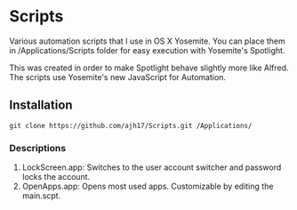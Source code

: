 # Scripts

Various automation scripts that I use in OS X Yosemite. You can place them in
/Applications/Scripts folder for easy execution with Yosemite's Spotlight.

This was created in order to make Spotlight behave slightly more like Alfred.
The scripts use Yosemite's new JavaScript for Automation.

## Installation

    git clone https://github.com/ajh17/Scripts.git /Applications/

### Descriptions

1. LockScreen.app: Switches to the user account switcher and password locks the account.
2. OpenApps.app: Opens most used apps. Customizable by editing the main.scpt.
